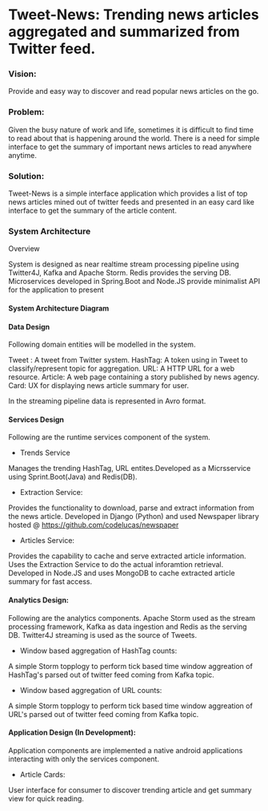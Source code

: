 # Tweet-News: Trending news articles aggregated and summarized from Twitter feed.

### Vision:

Provide and easy way to discover and read popular news articles on the go.

### Problem:

Given the busy nature of work and life, sometimes it is difficult to find time to read about that is happening
around the world. There is a need for simple interface to get the summary of important news articles to read anywhere
anytime.

### Solution:
Tweet-News is a simple interface application which provides a list of top news articles mined out of twitter feeds
and presented in an easy card like interface to get the summary of the article content.

### System Architecture

Overview

System is designed as near realtime stream processing pipeline using Twitter4J, Kafka and Apache Storm. Redis provides the serving DB. Microservices developed in Spring.Boot and Node.JS provide minimalist API for the application to present 

#### System Architecture Diagram

#### Data Design

Following domain entities will be modelled in the system.

Tweet : A tweet from Twitter system.
HashTag: A token using in Tweet to classify/represent topic for aggregation.
URL: A HTTP URL for a web resource.
Article: A web page containing a story published by news agency.
Card: UX for displaying news article summary for user.

In the streaming pipeline data is represented in Avro format.

#### Services Design

Following are the runtime services component of the system.

* Trends Service

Manages the trending HashTag, URL entites.Developed as a Micrsservice using Sprint.Boot(Java) and Redis(DB).

* Extraction Service:

Provides the functionality to download, parse and extract information from the news article. Developed in Django (Python) and used Newspaper library hosted @ https://github.com/codelucas/newspaper

* Articles Service:

Provides the capability to cache and serve extracted article information. Uses the Extraction Service to do the actual inforamtion retrieval. Developed in Node.JS and uses MongoDB to cache extracted article summary for fast access.

#### Analytics Design:

Following are the analytics components. Apache Storm used as the stream processing framework, Kafka as data ingestion and Redis as the serving DB. Twitter4J streaming is used as the source of Tweets.

* Window based aggregation of HashTag counts:

A simple Storm topplogy to perform tick based time window aggreation of HashTag's parsed out of twitter feed coming from Kafka topic.

* Window based aggregation of URL counts:

A simple Storm topplogy to perform tick based time window aggreation of URL's parsed out of twitter feed coming from Kafka topic.

#### Application Design (In Development):

Application components are implemented a native android applications interacting with only the services component.

* Article Cards:

User interface for consumer to discover trending article and get summary view for quick reading.


 
